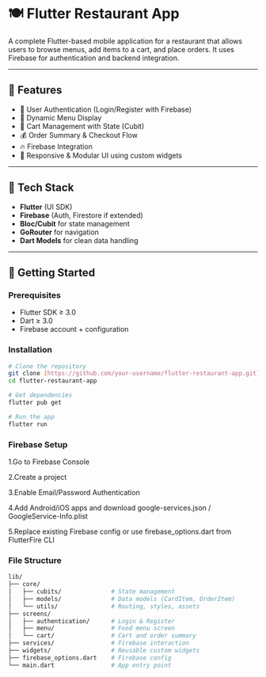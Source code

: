 # 🍽️ Flutter Restaurant App

A complete Flutter-based mobile application for a restaurant that allows users to browse menus, add items to a cart, and place orders. It uses Firebase for authentication and backend integration.

---

## 📱 Features

- 🔐 User Authentication (Login/Register with Firebase)
- 🧾 Dynamic Menu Display
- 🛒 Cart Management with State (Cubit)
- 💰 Order Summary & Checkout Flow
- 🔥 Firebase Integration
- 🎨 Responsive & Modular UI using custom widgets

---

## 🧱 Tech Stack

- **Flutter** (UI SDK)
- **Firebase** (Auth, Firestore if extended)
- **Bloc/Cubit** for state management
- **GoRouter** for navigation
- **Dart Models** for clean data handling

---

## 🚀 Getting Started

### Prerequisites

- Flutter SDK ≥ 3.0
- Dart ≥ 3.0
- Firebase account + configuration

### Installation

```bash
# Clone the repository
git clone [https://github.com/your-username/flutter-restaurant-app.git](https://github.com/TarekMohammedgg/resturant_app.git)
cd flutter-restaurant-app

# Get dependencies
flutter pub get

# Run the app
flutter run
```

### Firebase Setup
1.Go to Firebase Console

2.Create a project

3.Enable Email/Password Authentication

4.Add Android/iOS apps and download google-services.json / GoogleService-Info.plist

5.Replace existing Firebase config or use firebase_options.dart from FlutterFire CLI

### File Structure 
```bash
lib/
├── core/
│   ├── cubits/              # State management
│   ├── models/              # Data models (CardItem, OrderItem)
│   └── utils/               # Routing, styles, assets
├── screens/
│   ├── authentication/      # Login & Register
│   ├── menu/                # Food menu screen
│   └── cart/                # Cart and order summary
├── services/                # Firebase interaction
├── widgets/                 # Reusable custom widgets
├── firebase_options.dart    # Firebase config
└── main.dart                # App entry point
```
